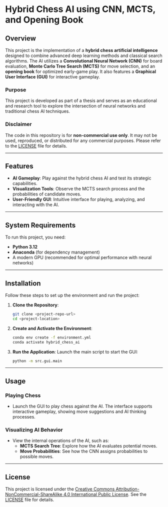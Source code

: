 # **Hybrid Chess AI using CNN, MCTS, and Opening Book**

## **Overview**

This project is the implementation of a **hybrid chess artificial intelligence** designed to combine advanced deep learning methods and classical search algorithms. The AI utilizes a **Convolutional Neural Network (CNN)** for board evaluation, **Monte Carlo Tree Search (MCTS)** for move selection, and an **opening book** for optimized early-game play. It also features a **Graphical User Interface (GUI)** for interactive gameplay.

### **Purpose**
This project is developed as part of a thesis and serves as an educational and research tool to explore the intersection of neural networks and traditional chess AI techniques.

### **Disclaimer**
The code in this repository is for **non-commercial use only**. It may not be used, reproduced, or distributed for any commercial purposes. Please refer to the [LICENSE](LICENSE) file for details.

---

## **Features**
- **AI Gameplay**: Play against the hybrid chess AI and test its strategic capabilities.
- **Visualization Tools**: Observe the MCTS search process and the probabilities of candidate moves.
- **User-Friendly GUI**: Intuitive interface for playing, analyzing, and interacting with the AI.

---

## **System Requirements**
To run this project, you need:
- **Python 3.12**
- **Anaconda** (for dependency management)
- A modern GPU (recommended for optimal performance with neural networks)

---

## **Installation**

Follow these steps to set up the environment and run the project:

1. **Clone the Repository**:
   ```bash
   git clone <project-repo-url>
   cd <project-location>
   ```

2. **Create and Activate the Environment**:
   ```bash
   conda env create -f environment.yml
   conda activate hybrid_chess_ai
   ```

3. **Run the Application**:
   Launch the main script to start the GUI:
   ```bash
   python -m src.gui.main
   ```

---

## **Usage**

### **Playing Chess**
- Launch the GUI to play chess against the AI. The interface supports interactive gameplay, showing move suggestions and AI thinking processes.

### **Visualizing AI Behavior**
- View the internal operations of the AI, such as:
  - **MCTS Search Tree**: Explore how the AI evaluates potential moves.
  - **Move Probabilities**: See how the CNN assigns probabilities to possible moves.

---

## **License**
This project is licensed under the [Creative Commons Attribution-NonCommercial-ShareAlike 4.0 International Public License](https://creativecommons.org/licenses/by-nc-sa/4.0/legalcode). See the [LICENSE](LICENSE) file for details.